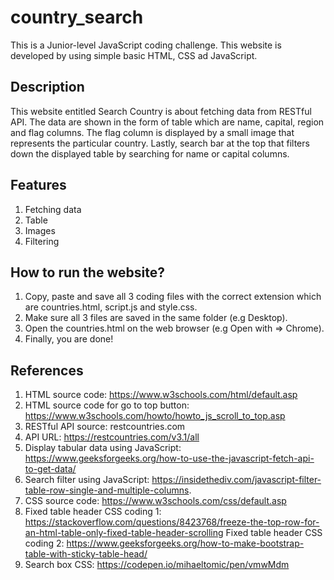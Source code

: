 # country_search
This is a Junior-level JavaScript coding challenge. This website is developed by using simple basic HTML, CSS ad JavaScript.

## Description
This website entitled Search Country is about fetching data from RESTful API. The data are shown in the form of table which are name, capital, region and flag columns. The flag column is displayed by a small image that represents the particular country. Lastly, search bar at the top that filters down the displayed table by searching for name or capital columns.

## Features
1. Fetching data
2. Table
3. Images
4. Filtering

## How to run the website?
1. Copy, paste and save all 3 coding files with the correct extension which are countries.html, script.js and style.css.
2. Make sure all 3 files are saved in the same folder (e.g Desktop).
3. Open the countries.html on the web browser (e.g Open with => Chrome).
4. Finally, you are done!

## References
1. HTML source code: https://www.w3schools.com/html/default.asp
2. HTML source code for go to top button: https://www.w3schools.com/howto/howto_js_scroll_to_top.asp
3. RESTful API source: restcountries.com
4. API URL: https://restcountries.com/v3.1/all
5. Display tabular data using JavaScript: https://www.geeksforgeeks.org/how-to-use-the-javascript-fetch-api-to-get-data/ 
6. Search filter using JavaScript: https://insidethediv.com/javascript-filter-table-row-single-and-multiple-columns.
7. CSS source code: https://www.w3schools.com/css/default.asp
8. Fixed table header CSS coding 1: https://stackoverflow.com/questions/8423768/freeze-the-top-row-for-an-html-table-only-fixed-table-header-scrolling
Fixed table header CSS coding 2: https://www.geeksforgeeks.org/how-to-make-bootstrap-table-with-sticky-table-head/
9. Search box CSS: https://codepen.io/mihaeltomic/pen/vmwMdm